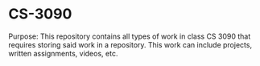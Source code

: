 # CS-3090
Purpose:
This repository contains all types of work in class CS 3090 that requires storing said work in a repository. This work can include projects, written assignments, videos, etc. 
